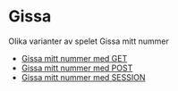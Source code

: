 Gissa
===========================

Olika varianter av spelet Gissa mitt nummer

* [Gissa mitt nummer med GET](gissa/get)
* [Gissa mitt nummer med POST](gissa/post)
* [Gissa mitt nummer med SESSION](gissa/session)

